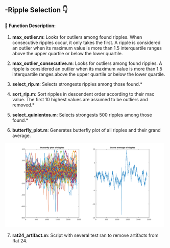-Ripple Selection :point_down:
------------------

####  :link: Function Description: 

1. **max_outlier.m**: Looks for outliers among found ripples. When consecutive ripples occur, it only takes the first.  A ripple is considered an outlier when its maximum value is  more than 1.5 interquartile ranges above the upper quartile or below the lower quartile.

2. **max_outlier_consecutive.m**: Looks for outliers among found ripples. A ripple is considered an outlier when its maximum value is  more than 1.5 interquartile ranges above the upper quartile or below the lower quartile.

3. **select_rip.m**: Selects strongests ripples among those found.*

4. **sort_rip.m**: Sort ripples in descendent order according to their max value. The first 10 highest values are assumed to be outliers and removed.*

5. **select_quinientos.m**: Selects strongests 500 ripples among those found.*

6. **butterfly_plot.m**: Generates butterfly plot of all ripples and their grand average.

<img src="butterfly.png" width="500">

7. **rat24_artifact.m**: Script with several test ran to remove artifacts from Rat 24.


